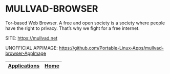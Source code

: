 # MULLVAD-BROWSER

 Tor-based Web Browser. A free and open society is a society where people have the right to privacy. That’s why we fight for a free internet.

 SITE: https://mullvad.net
 
 UNOFFICIAL APPIMAGE: https://github.com/Portable-Linux-Apps/mullvad-browser-AppImage

 | [Applications](https://portable-linux-apps.github.io/apps.html) | [Home](https://portable-linux-apps.github.io)
 | --- | --- |
